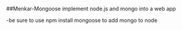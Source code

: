 ##Menkar-Mongoose
implement node.js and mongo into a web app

-be sure to use npm install mongoose to add mongo to node